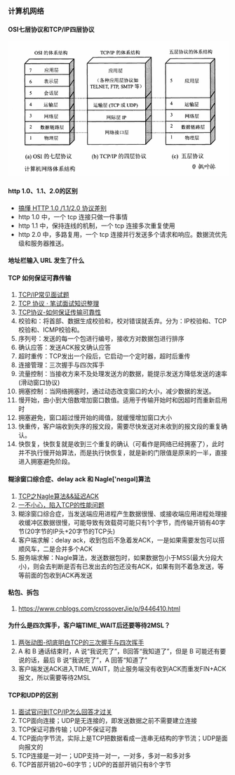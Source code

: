 ### 计算机网络
    
#### OSI七层协议和TCP/IP四层协议
![网络体系结构-图1](../images/internet-osi.png)

#### http 1.0、1.1、2.0的区别
* [搞懂 HTTP 1.0 /1.1/2.0 协议差别](https://github.com/rico-c/RICO-BLOG/issues/18)
* http 1.0 中，一个 tcp 连接只做一件事情
* http 1.1 中，保持连线的机制，一个 tcp 连接多次重复使用
* http 2.0 中，多路复用，一个 tcp 连接并行发送多个请求和响应。数据流优先级和服务器推送。

#### 地址栏输入 URL 发生了什么

#### TCP 如何保证可靠传输
1. [TCP/IP常见面试题](https://blog.csdn.net/hyp1977/article/details/52150182)
1. [TCP 协议 · 笔试面试知识整理](https://hit-alibaba.github.io/interview/basic/network/TCP.html)
1. [TCP协议-如何保证传输可靠性](https://blog.csdn.net/liuchenxia8/article/details/80428157)
1. 校验和：将首部、数据生成校验和，校对错误就丢弃。分为：IP校验和、TCP校验和、ICMP校验和。
1. 序列号：发送的每一个包进行编号，接收方对数据包进行排序
1. 确认应答：发送ACK报文确认应答
1. 超时重传：TCP发出一个段后，它启动一个定时器，超时后重传
1. 连接管理：三次握手与四次挥手
1. 流量控制：当接收方来不及处理发送方的数据，能提示发送方降低发送的速率(滑动窗口协议)
1. 拥塞控制：当网络拥塞时，通过动态改变窗口的大小，减少数据的发送。
  1. 慢开始，由小到大倍数增加窗口数值。适用于传输开始时和因超时而重新启用时
  1. 拥塞避免，窗口超过慢开始的阈值，就缓慢增加窗口大小
  1. 快重传，客户端收到失序的报文段，需要尽快发送对未收到的报文段的重复确认。
  1. 快恢复，快恢复就是收到三个重复的确认（可看作是网络已经拥塞了），此时并不执行慢开始算法，而是执行快恢复，就是新的门限值是原来的一半，直接进入拥塞避免阶段。
  
#### 糊涂窗口综合症、delay ack 和 Nagle['neɪgəl]算法
1. [TCP之Nagle算法&&延迟ACK](https://www.cnblogs.com/williamjie/p/9390308.html)
1. [一不小心，陷入TCP的性能问题](https://www.cnblogs.com/metoy/p/6935296.html)
1. 糊涂窗口综合症，当发送端应用进程产生数据很慢、或接收端应用进程处理接收缓冲区数据很慢，可能导致有效载荷可能只有1个字节，而传输开销有40字节(20字节的IP头+20字节的TCP头)
1. 客户端求解：delay ack，收到包后不急着发ACK，一是如果需要发包可以搭顺风车，二是合并多个ACK
1. 服务端求解：Nagle算法，发送数据包时，如果数据包小于MSS(最大分段大小)，则会去判断是否有已发出去的包还没有ACK，如果有则不着急发送，等等前面的包收到ACK再发送

#### 粘包、拆包
1. https://www.cnblogs.com/crossoverJie/p/9446410.html

#### 为什么是四次挥手，客户端TIME_WAIT后还要等待2MSL？
1. [两张动图-彻底明白TCP的三次握手与四次挥手](https://blog.csdn.net/qzcsu/article/details/72861891)
1. A 和 B 通话结束时，A 说“我说完了”，B回答“我知道了”，但是 B 可能还有要说的话，最后 B 说“我说完了”，A 回答“知道了”
1. 客户端发送ACK进入TIME_WAIT，防止服务端没有收到ACK而重发FIN+ACK报文，所以需要等待2MSL

#### TCP和UDP的区别
1. [面试官问到TCP/IP怎么回答才过关](https://juejin.im/post/5b189ca0f265da6e1e1adcbf)
1. TCP面向连接；UDP是无连接的，即发送数据之前不需要建立连接
1. TCP保证可靠传输；UDP不保证可靠
1. TCP面向字节流，实际上是TCP把数据看成一连串无结构的字节流；UDP是面向报文的
1. TCP连接是一对一；UDP支持一对一，一对多，多对一和多对多
1. TCP首部开销20~60字节；UDP的首部开销只有8个字节


